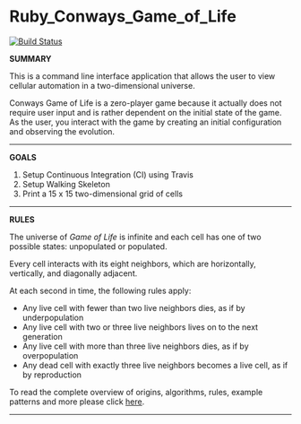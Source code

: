 # Ruby_Conways_Game_of_Life
[![Build Status](https://travis-ci.org/GrandSuccess87/Ruby_Conways_Game_of_Life_.svg?branch=master)](https://travis-ci.org/GrandSuccess87/Ruby_Conways_Game_of_Life_)

**SUMMARY**

This is a command line interface application that allows the user to view cellular automation in a two-dimensional universe.  

Conways Game of Life is a zero-player game because it actually does not require user input and is rather dependent on the initial state of the game.  As the user, you interact with the game by creating an initial configuration and observing the evolution. 

***

**GOALS**
1. Setup Continuous Integration (CI) using Travis 
2. Setup Walking Skeleton
3. Print a 15 x 15 two-dimensional grid of cells 

---

**RULES**

The universe of *Game of Life* is infinite and each cell has one of two possible states: unpopulated or populated.

Every cell interacts with its eight neighbors, which are horizontally, vertically, and diagonally adjacent. 

At each second in time, the following rules apply: 
 - Any live cell with fewer than two live neighbors dies, as if by underpopulation
 - Any live cell with two or three live neighbors lives on to the next generation
 - Any live cell with more than three live neighbors dies, as if by overpopulation
 - Any dead cell with exactly three live neighbors becomes a live cell, as if by reproduction

To read the complete overview of origins, algorithms, rules, example patterns and more please click [here](https://en.wikipedia.org/wiki/Conway%27s_Game_of_Life#Rules). 

___